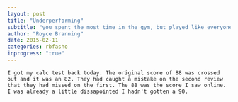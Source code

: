 ```yaml
---
layout: post
title: "Underperforming"
subtitle: "you spent the most time in the gym, but played like everyone else"
author: "Royce Branning"
date: 2015-02-11 
categories: rbfasho
inprogress: "true"
---
```


	I got my calc test back today. The original score of 88 was crossed out and it was an 82. They had caught a mistake on the second review that they had missed on the first. The 88 was the score I saw online. I was already a little dissapointed I hadn't gotten a 90. 